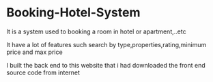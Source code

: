 # Booking-Hotel-System

It is a system used to booking a room in hotel or apartment,..etc

It have a lot of features such search by type,properties,rating,minimum price and max price

I built the back end to this website that i had downloaded the front end
source code from internet
